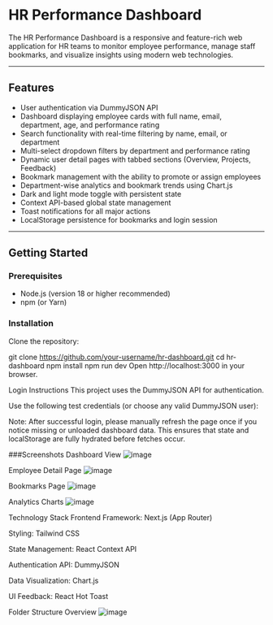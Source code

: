 # HR Performance Dashboard

The HR Performance Dashboard is a responsive and feature-rich web application for HR teams to monitor employee performance, manage staff bookmarks, and visualize insights using modern web technologies.

---

## Features

- User authentication via DummyJSON API
- Dashboard displaying employee cards with full name, email, department, age, and performance rating
- Search functionality with real-time filtering by name, email, or department
- Multi-select dropdown filters by department and performance rating
- Dynamic user detail pages with tabbed sections (Overview, Projects, Feedback)
- Bookmark management with the ability to promote or assign employees
- Department-wise analytics and bookmark trends using Chart.js
- Dark and light mode toggle with persistent state
- Context API-based global state management
- Toast notifications for all major actions
- LocalStorage persistence for bookmarks and login session

---

## Getting Started

### Prerequisites

- Node.js (version 18 or higher recommended)
- npm (or Yarn)

### Installation

Clone the repository:

git clone https://github.com/your-username/hr-dashboard.git
cd hr-dashboard
npm install
npm run dev
Open http://localhost:3000 in your browser.

Login Instructions
This project uses the DummyJSON API for authentication.

Use the following test credentials (or choose any valid DummyJSON user):

Note: After successful login, please manually refresh the page once if you notice missing or unloaded dashboard data. This ensures that state and localStorage are fully hydrated before fetches occur.

###Screenshots
Dashboard View
![image](https://github.com/user-attachments/assets/fab97d75-ada4-48bb-ba52-99cfa70d5873)

Employee Detail Page
![image](https://github.com/user-attachments/assets/02654b1f-5624-44c8-a7bf-ab296167695a)

Bookmarks Page
![image](https://github.com/user-attachments/assets/e3c80a85-4e03-4818-ac5f-9f24b8d3b807)

Analytics Charts
![image](https://github.com/user-attachments/assets/8cbe1c8c-baa5-42f8-917d-aa1a9cb6c61f)



Technology Stack
Frontend Framework: Next.js (App Router)

Styling: Tailwind CSS

State Management: React Context API

Authentication API: DummyJSON

Data Visualization: Chart.js

UI Feedback: React Hot Toast

Folder Structure Overview
![image](https://github.com/user-attachments/assets/1918f45b-a348-4af3-9528-dd31f8e1e671)







